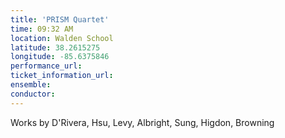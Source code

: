 ```yaml
---
title: 'PRISM Quartet'
time: 09:32 AM
location: Walden School
latitude: 38.2615275
longitude: -85.6375846
performance_url: 
ticket_information_url: 
ensemble: 
conductor: 
---
```

Works by D'Rivera, Hsu, Levy, Albright, Sung, Higdon, Browning